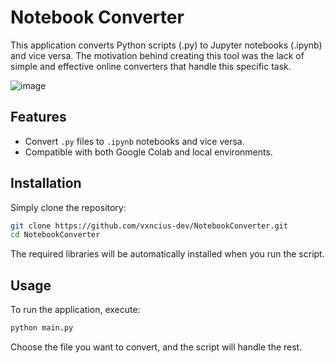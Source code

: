 # Notebook Converter

This application converts Python scripts (.py) to Jupyter notebooks (.ipynb) and vice versa. The motivation behind creating this tool was the lack of simple and effective online converters that handle this specific task.

![image](https://github.com/user-attachments/assets/640fc79a-71e7-41a1-b5f2-e1256c96e2d9)


## Features

- Convert `.py` files to `.ipynb` notebooks and vice versa.
- Compatible with both Google Colab and local environments.

## Installation

Simply clone the repository:

```bash
git clone https://github.com/vxncius-dev/NotebookConverter.git
cd NotebookConverter
```

The required libraries will be automatically installed when you run the script.

## Usage

To run the application, execute:

```bash
python main.py
```

Choose the file you want to convert, and the script will handle the rest.
